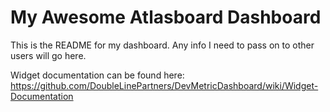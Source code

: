 # My Awesome Atlasboard Dashboard
This is the README for my dashboard. Any info I need to pass on to other users will go here.

Widget documentation can be found here: https://github.com/DoubleLinePartners/DevMetricDashboard/wiki/Widget-Documentation

